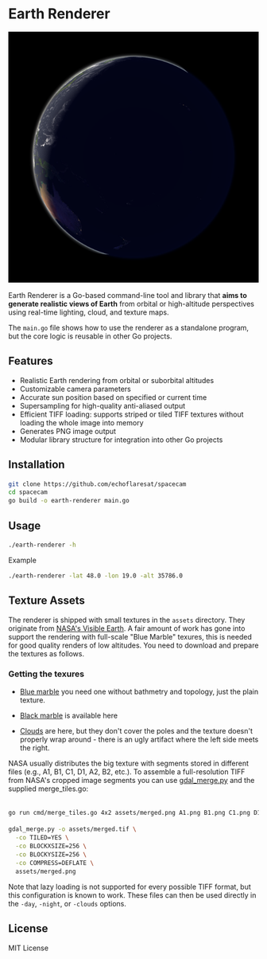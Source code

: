 # Earth Renderer

![earth_view.png](samples/night.png)

Earth Renderer is a Go-based command-line tool and library that **aims to generate realistic views of Earth** from orbital or high-altitude perspectives using real-time lighting, cloud, and texture maps.

The `main.go` file shows how to use the renderer as a standalone program, but the core logic is reusable in other Go projects.

## Features

* Realistic Earth rendering from orbital or suborbital altitudes
* Customizable camera parameters
* Accurate sun position based on specified or current time
* Supersampling for high-quality anti-aliased output
* Efficient TIFF loading: supports striped or tiled TIFF textures without loading the whole image into memory
* Generates PNG image output
* Modular library structure for integration into other Go projects

## Installation

```bash
git clone https://github.com/echoflaresat/spacecam
cd spacecam
go build -o earth-renderer main.go
```

## Usage

```bash
./earth-renderer -h
```

Example

```bash
./earth-renderer -lat 48.0 -lon 19.0 -alt 35786.0 
```


## Texture Assets

The renderer is shipped with small textures in the `assets` directory. They originate from [NASA's Visible Earth](https://visibleearth.nasa.gov/). A fair amount of work has gone into support the rendering with full-scale "Blue Marble" texures, this is needed for good quality renders of low altitudes. You need to download and prepare the
textures as follows.

### Getting the texures

- [Blue marble](https://visibleearth.nasa.gov/collection/1484/blue-marble?page=3)
you need one without bathmetry and topology, just the plain texture.

- [Black marble](https://www.visibleearth.nasa.gov/images/144898/earth-at-night-black-marble-2016-color-maps) is available here

- [Clouds](https://visibleearth.nasa.gov/images/57747/blue-marble-clouds) are here, but they don't cover the poles and the texture doesn't properly wrap around - there is an ugly artifact where the left side meets the right.

NASA usually distributes the big texture with segments stored in different files (e.g., A1, B1, C1, D1, A2, B2, etc.). To assemble a full-resolution TIFF from NASA's cropped image segments you can use [gdal\_merge.py](https://gdal.org/) and
the supplied merge_tiles.go:

```bash

go run cmd/merge_tiles.go 4x2 assets/merged.png A1.png B1.png C1.png D1.png A2.png B2.png C2.png D2.png

gdal_merge.py -o assets/merged.tif \
  -co TILED=YES \
  -co BLOCKXSIZE=256 \
  -co BLOCKYSIZE=256 \
  -co COMPRESS=DEFLATE \
  assets/merged.png
```

Note that lazy loading is not supported for every possible TIFF format, but this configuration is known to work. These files can then be used directly in the `-day`, `-night`, or `-clouds` options. 

## License

MIT License
